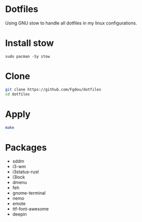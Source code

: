 # Dotfiles

Using GNU stow to handle all dotfiles in my linux configurations.

# Install stow
```shell
sudo pacman -Sy stow
```

# Clone
```sh
git clone https://github.com/Fgdou/dotfiles
cd dotfiles
```

# Apply
```sh
make
```

# Packages
- sddm
- i3-wm
- i3status-rust
- i3lock
- dmenu
- feh
- gnome-terminal
- nemo
- emote
- ttf-font-awesome
- deepin
